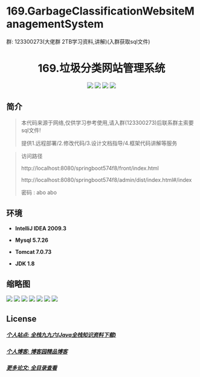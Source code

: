 # 169.GarbageClassificationWebsiteManagementSystem

<p>群: 123300273(大佬群 2TB学习资料,讲解)(入群获取sql文件)</p>

<p><h1 align="center">169.垃圾分类网站管理系统</h1></p>


<p align="center">
	<img src="https://img.shields.io/badge/jdk-1.8-orange.svg"/>
    <img src="https://img.shields.io/badge/springBoot-5.x-lightgrey.svg"/>
    <img src="https://img.shields.io/badge/vue-3.x-blue.svg"/>
    <img src="https://img.shields.io/badge/mysql-5.x-yellow.svg"/>
</p>

## 简介


> 本代码来源于网络,仅供学习参考使用,请入群(123300273)后联系群主索要sql文件!
>
> 提供1.远程部署/2.修改代码/3.设计文档指导/4.框架代码讲解等服务

>访问路径
>
> http://localhost:8080/springboot574f8/front/index.html
>
> http://localhost:8080/springboot574f8/admin/dist/index.html#/index
>
> 密码 : abo abo


## 环境

- <b>IntelliJ IDEA 2009.3</b>

- <b>Mysql 5.7.26</b>

- <b>Tomcat 7.0.73</b>

- <b>JDK 1.8</b>




## 缩略图

![](https://img2022.cnblogs.com/blog/588112/202207/588112-20220717002108987-1853271221.png)
![](https://img2022.cnblogs.com/blog/588112/202207/588112-20220717002113155-1352756501.png)
![](https://img2022.cnblogs.com/blog/588112/202207/588112-20220717002117046-1563303297.png)
![](https://img2022.cnblogs.com/blog/588112/202207/588112-20220717002121991-1179551154.png)
![](https://img2022.cnblogs.com/blog/588112/202207/588112-20220717002128666-845736006.png)
![](https://img2022.cnblogs.com/blog/588112/202207/588112-20220717002132622-74798754.png)
![](https://img2022.cnblogs.com/blog/588112/202207/588112-20220717002137104-1095734060.png)



## License

##### [个人站点: 全栈九九六(Java全栈知识资料下载)](https://www.blog996.com/)
##### [个人博客: 博客园精品博客](https://www.cnblogs.com/yysbolg/)
##### [更多论文: 全目录查看](https://www.blog996.com/md/2021-09-22-1632317852192.html)



